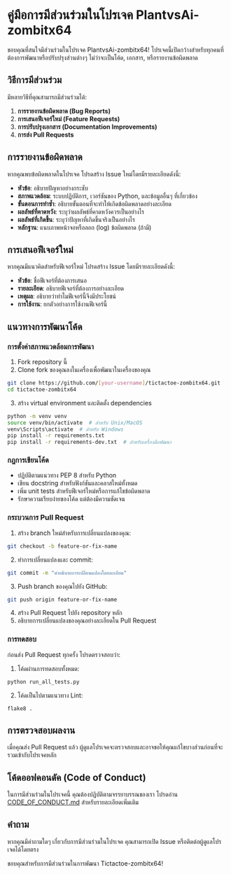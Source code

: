 # คู่มือการมีส่วนร่วมในโปรเจค PlantvsAi-zombitx64

ขอบคุณที่สนใจมีส่วนร่วมในโปรเจค PlantvsAi-zombitx64! โปรเจคนี้เปิดกว้างสำหรับทุกคนที่ต้องการพัฒนาหรือปรับปรุงส่วนต่างๆ ไม่ว่าจะเป็นโค้ด, เอกสาร, หรือรายงานข้อผิดพลาด

## วิธีการมีส่วนร่วม

มีหลายวิธีที่คุณสามารถมีส่วนร่วมได้:

1. **การรายงานข้อผิดพลาด (Bug Reports)**
2. **การเสนอฟีเจอร์ใหม่ (Feature Requests)**
3. **การปรับปรุงเอกสาร (Documentation Improvements)**
4. **การส่ง Pull Requests**

## การรายงานข้อผิดพลาด

หากคุณพบข้อผิดพลาดในโปรเจค โปรดสร้าง Issue ใหม่โดยมีรายละเอียดดังนี้:

- **หัวข้อ**: อธิบายปัญหาอย่างกระชับ
- **สภาพแวดล้อม**: ระบบปฏิบัติการ, เวอร์ชันของ Python, และข้อมูลอื่นๆ ที่เกี่ยวข้อง
- **ขั้นตอนการทำซ้ำ**: อธิบายขั้นตอนที่จะทำให้เกิดข้อผิดพลาดอย่างละเอียด
- **ผลลัพธ์ที่คาดหวัง**: ระบุว่าผลลัพธ์ที่คาดหวังควรเป็นอย่างไร
- **ผลลัพธ์ที่เกิดขึ้น**: ระบุว่าปัญหาที่เกิดขึ้นจริงเป็นอย่างไร
- **หลักฐาน**: แนบภาพหน้าจอหรือลอก (log) ข้อผิดพลาด (ถ้ามี)

## การเสนอฟีเจอร์ใหม่

หากคุณมีแนวคิดสำหรับฟีเจอร์ใหม่ โปรดสร้าง Issue โดยมีรายละเอียดดังนี้:

- **หัวข้อ**: ชื่อฟีเจอร์ที่ต้องการเสนอ
- **รายละเอียด**: อธิบายฟีเจอร์ที่ต้องการอย่างละเอียด
- **เหตุผล**: อธิบายว่าทำไมฟีเจอร์นี้จึงมีประโยชน์
- **การใช้งาน**: ยกตัวอย่างการใช้งานฟีเจอร์นี้

## แนวทางการพัฒนาโค้ด

### การตั้งค่าสภาพแวดล้อมการพัฒนา

1. Fork repository นี้
2. Clone fork ของคุณลงในเครื่องเพื่อพัฒนาในเครื่องของคุณ

```bash
git clone https://github.com/[your-username]/tictactoe-zombitx64.git
cd tictactoe-zombitx64
```

3. สร้าง virtual environment และติดตั้ง dependencies

```bash
python -m venv venv
source venv/bin/activate  # สำหรับ Unix/MacOS
venv\Scripts\activate  # สำหรับ Windows
pip install -r requirements.txt
pip install -r requirements-dev.txt  # สำหรับเครื่องมือพัฒนา
```

### กฎการเขียนโค้ด

- ปฏิบัติตามแนวทาง PEP 8 สำหรับ Python
- เขียน docstring สำหรับฟังก์ชันและคลาสใหม่ทั้งหมด
- เพิ่ม unit tests สำหรับฟีเจอร์ใหม่หรือการแก้ไขข้อผิดพลาด
- รักษาความเรียบง่ายของโค้ด แต่ต้องมีความชัดเจน

### กระบวนการ Pull Request

1. สร้าง branch ใหม่สำหรับการเปลี่ยนแปลงของคุณ:

```bash
git checkout -b feature-or-fix-name
```

2. ทำการเปลี่ยนแปลงและ commit:

```bash
git commit -m "คำอธิบายการเปลี่ยนแปลงโดยละเอียด"
```

3. Push branch ของคุณไปยัง GitHub:

```bash
git push origin feature-or-fix-name
```

4. สร้าง Pull Request ไปยัง repository หลัก
5. อธิบายการเปลี่ยนแปลงของคุณอย่างละเอียดใน Pull Request

### การทดสอบ

ก่อนส่ง Pull Request ทุกครั้ง โปรดตรวจสอบว่า:

1. โค้ดผ่านการทดสอบทั้งหมด:

```bash
python run_all_tests.py
```

2. โค้ดเป็นไปตามแนวทาง Lint:

```bash
flake8 .
```

## การตรวจสอบผลงาน

เมื่อคุณส่ง Pull Request แล้ว ผู้ดูแลโปรเจคจะตรวจสอบและอาจขอให้คุณแก้ไขบางส่วนก่อนที่จะรวมเข้ากับโปรเจคหลัก

## โค้ดออฟคอนดัค (Code of Conduct)

ในการมีส่วนร่วมในโปรเจคนี้ คุณต้องปฏิบัติตามจรรยาบรรณของเรา โปรดอ่าน [CODE_OF_CONDUCT.md](CODE_OF_CONDUCT.md) สำหรับรายละเอียดเพิ่มเติม

## คำถาม

หากคุณมีคำถามใดๆ เกี่ยวกับการมีส่วนร่วมในโปรเจค คุณสามารถเปิด Issue หรือติดต่อผู้ดูแลโปรเจคได้โดยตรง

ขอบคุณสำหรับการมีส่วนร่วมในการพัฒนา Tictactoe-zombitx64! 